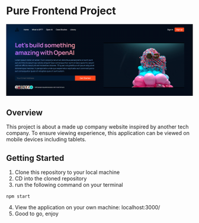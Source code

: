 # Pure Frontend Project
<img src="./img/screenshot.png" />

## Overview

This project is about a made up company website inspired by another tech company. To ensure viewing experience, this application can be viewed on mobile devices including tablets. 

## Getting Started

1. Clone this repository to your local machine
2. CD into the cloned repository
3. run the following command on your terminal
```
npm start
```
4. View the application on your own machine: localhost:3000/
5. Good to go, enjoy

